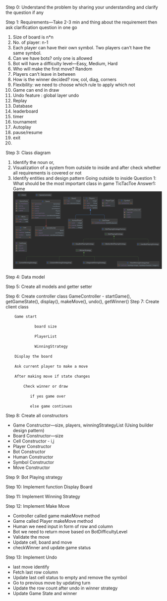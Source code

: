 Step 0: Understand the problem by sharing your understanding 
        and clarify the question if any

Step 1: Requirements—Take 2-3 min and thing about the requirement then ask clarification question in one go
1. Size of board is n*n 
2. No. of player: n-1
3. Each player can have their own symbol. Two players can't have the same symbol.
4. Can we have bots? only one is allowed
5. Bot will have a difficulty level—Easy, Medium, Hard
6. Who will make the first move? Random
7. Players can't leave in between
8. How is the winner decided? row, col, diag, corners
9. Flexibility: we need to choose which rule to apply which not
10. Game can end in draw
11. Undo feature : global layer undo
12. Replay
13. Database
14. leaderboard
15. timer
16. tournament
17. Autoplay
18. pause/resume
19. exit
20. 

Step 3: Class diagram

1. Identify the noun or,
2. Visualization of a system from outside to inside and after check whether all requirements is covered or not
3. Identify entities and design pattern 
Going outside to inside
Question 1: What should be the most important class in game TicTacToe
Answer1: Game
![TicTacToe Class Diagram.png](../../../resources/TicTacToe%20Class%20Diagram.png)

Step 4: Data model

Step 5: Create all models and getter setter

Step 6: Create controller class
        GameController - startGame(),
                         getGameState(),
                         display(),
                         makeMove(),
                         undo(),
                         getWinner()
Step 7: Create client class
        
        Game start
        
                 board size

                 PlayerList

                 WinningStrategy
        
        Display the board
        
        Ask current player to make a move
        
        After making move if state changes
        
            Check winner or draw
        
               if yes game over
        
               else game continues


Step 8: Create all constructors

*   Game Constructor—size, players, winningStrategyList (Using builder design pattern)
*   Board Constructor—size
*   Cell Constructor - i,j
*   Player Constructor
*   Bot Constructor
*   Human Constructor 
*   Symbol Constructor
*   Move Constructor

Step 9: Bot Playing strategy

Step 10: Implement function Display Board

Step 11: Implement Winning Strategy

Step 12: Implement Make Move

* Controller called game makeMove method
* Game called Player makeMove method
* Human we need input in form of row and column
* Bot we need to return move based on BotDifficultyLevel
* Validate the move
* Update cell, board and move
* checkWinner and update game status

Step 13: Implement Undo

* last move identify
* Fetch last row column
* Update last cell status to empty and remove the symbol
* Go to previous move by updating turn
* Update the row count after undo in winner strategy
* Update Game State and winner